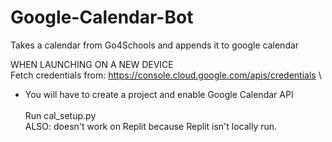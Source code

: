 # Google-Calendar-Bot
Takes a calendar from Go4Schools and appends it to google calendar

WHEN LAUNCHING ON A NEW DEVICE\
Fetch credentials from: https://console.cloud.google.com/apis/credentials \
- You will have to create a project and enable Google Calendar API\
\
Run cal_setup.py\
ALSO: doesn't work on Replit because Replit isn't locally run.